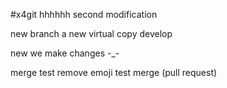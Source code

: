 #x4git
hhhhhh
second modification


new branch a new virtual copy  develop   

new we make changes -_-

merge test remove emoji test merge (pull request)
